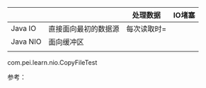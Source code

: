 





|          |                      | 处理数据    | IO堵塞 |
| -------- | -------------------- | ----------- | ------ |
| Java IO  | 直接面向最初的数据源 | 每次读取时= |        |
| Java NIO | 面向缓冲区           |             |        |
|          |                      |             |        |



com.pei.learn.nio.CopyFileTest



参考：

[Carson带你学Java：带你全面了解神秘的Java NIO]: https://www.jianshu.com/p/d30893c4d6bb

